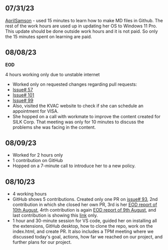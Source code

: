 ## 07/31/23

[AprilSamson](https://github.com/AprilSamson) - used 15 minutes to learn how to make MD files in Github. The rest of the work hours are used up in updating her OS to Windows 11 Pro. This update should be done outside work hours and it is not paid. So only the 15 minutes spent on learning are paid.

## 08/08/23

**EOD**

4 hours working only due to unstable internet
- Worked only on requested changes regarding pull requests:
- [Issue# 57](https://github.com/NoteHive/Silk-Corp-Guide/pull/174/files)
- [Issue# 101](https://github.com/NoteHive/Silk-Corp-Guide/pull/171/commits/1a8760afb5e458cc18e650ae28f391c4715b5177)
- [Issue# 99](https://github.com/NoteHive/Silk-Corp-Guide/pull/169/commits/1b0b6d35123011e6c9bce8b50c4a98811d1f626d)
- Also, visited the KVAC website to check if she can schedule an appointment for VISA.
- She hopped on a call with workmate to improve the content created for SILK Corp. That meeting was only for 10 minutes to discuss the problems she was 
  facing in the content. 

## 08/09/23
- Worked for 2 hours only
- 1 contribution on GitHub
- Hopped on a 7-minute call to introduce her to a new policy.

## 08/10/23 
- 4 working hours
- GitHub shows 5 contributions. Created only one PR on [issue# 93](https://github.com/NoteHive/Silk-Corp-Guide/pull/184), 2nd contribution in which she closed her own PR, 3rd is her [EOD report of 10th August](https://github.com/NoteHive/Silk-Corp-Guide/pull/186), 4rth contribution is again [EOD report of 9th August](https://github.com/NoteHive/Silk-Corp-Guide/pull/181), and last contribution is showing this [link](https://github.com/NoteHive/Silk-Corp-Guide) only.
- 1 hour and 30-minute session for VS code, guided her on installing all the extensions, GitHub desktop, how to clone the repo, work on the index.html, and create PR. It also includes a TPM meeting where we discussed today's goal, actions, how far we reached on our project, and further plans for our project.
 
